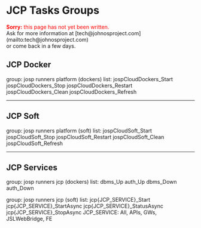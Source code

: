 # JCP Tasks Groups

<div style="color: red"><b>Sorry:</b> this page has not yet been written.</div>
Ask for more information at [tech@johnosproject.com](mailto:tech@johnosproject.com)<br/>
or come back in a few days.

## JCP Docker

group: josp runners platform (dockers)
list:   jospCloudDockers_Start
        jospCloudDockers_Stop
        jospCloudDockers_Restart
        jospCloudDockers_Clean
        jospCloudDockers_Refresh

----

## JCP Soft

group: josp runners platform (soft)
list:   jospCloudSoft_Start
        jospCloudSoft_Stop
        jospCloudSoft_Restart
        jospCloudSoft_Clean
        jospCloudSoft_Refresh

----

## JCP Services

group: josp runners jcp (dockers)
list:   dbms_Up
        auth_Up
        dbms_Down
        auth_Down

group: josp runners jcp (soft)
list:   jcp{JCP_SERVICE}_Start
        jcp{JCP_SERVICE}_StartAsync
        jcp{JCP_SERVICE}_StatusAsync
        jcp{JCP_SERVICE}_StopAsync
    JCP_SERVICE: All, APIs, GWs, JSLWebBridge, FE
